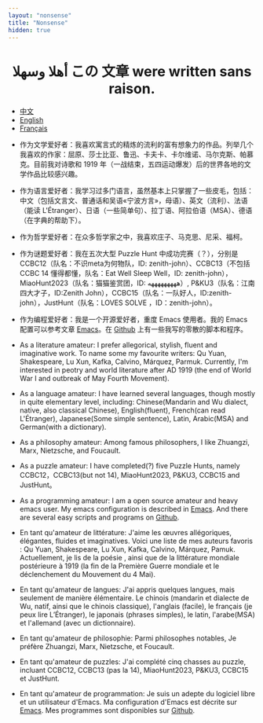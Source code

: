 ```yaml
---
layout: "nonsense"
title: "Nonsense"
hidden: true
---
```

<h1 style="text-align: center;">وسھلا‎ أھلا ‎この 文章 were written sans raison.</h1>

<ul class="nav nav-tabs">
<li class="active"><a href="#cn" data-toggle="tab">中文</a></li>
<li><a href="#en" data-toggle="tab">English</a></li>
<li><a href="#fr" data-toggle="tab">Français</a></li>
</ul>
<div class="tab-content">
<div class="tab-pane active" id="cn">

- 作为文学爱好者：我喜欢寓言式的精炼的流利的富有想象力的作品。列举几个我喜欢的作家：屈原、莎士比亚、鲁迅、卡夫卡、卡尔维诺、马尔克斯、帕慕克。目前我对诗歌和 1919 年（一战结束，五四运动爆发）后的世界各地的文学作品比较感兴趣。

- 作为语言爱好者：我学习过多门语言，虽然基本上只掌握了一些皮毛，包括：中文（包括文言文、普通话和吴语«宁波方言»，母语）、英文（流利）、法语（能读 L'Étranger）、日语（一些简单句）、拉丁语、阿拉伯语（MSA）、德语（在字典的帮助下）。

- 作为哲学爱好者：在众多哲学家之中，我喜欢庄子、马克思、尼采、福柯。

- 作为谜题爱好者：我在五次大型 Puzzle Hunt 中成功完赛（？），分别是 CCBC12（队名：不识meta为何物队，ID: zenith-john）、CCBC13（不包括 CCBC 14 懂得都懂，队名：Eat Well Sleep Well，ID: zenith-john），MiaoHunt2023（队名：猫猫鉴赏团，ID: هههههههههه）, P&KU3（队名：江南四大才子，ID:Zenith John），CCBC15（队名：一队好人，ID:zenith-john），JustHunt（队名：LOVES SOLVE
，ID：zenith-john）。

- 作为编程爱好者：我是一个开源爱好者，重度 Emacs 使用者。我的 Emacs 配置可以参考文章 [Emacs](./post/emacs_configuration)。在 [Github](https://github.com/zenith-john/) 上有一些我写的零散的脚本和程序。

</div>
<div class="tab-pane" id="en">

- As a literature amateur: I prefer allegorical, stylish, fluent and imaginative work. To name some my favourite writers: Qu Yuan, Shakespeare, Lu Xun, Kafka, Calvino, Márquez, Parmuk. Currently, I'm interested in peotry and world literature after AD 1919 (the end of World War I and outbreak of May Fourth Movement).

- As a language amateur: I have learned several languages, though mostly in quite elementary level, including: Chinese(Mandarin and Wu dialect, native, also classical Chinese), English(fluent), French(can read L'Étranger), Japanese(Some simple sentence), Latin, Arabic(MSA) and German(with a dictionary).

- As a philosophy amateur: Among famous philosophers, I like Zhuangzi, Marx, Nietzsche, and Foucault.

- As a puzzle amateur: I have completed(?) five Puzzle Hunts, namely CCBC12，CCBC13(but not 14), MiaoHunt2023, P&KU3, CCBC15 and JustHunt。

- As a programming amateur: I am a open source amateur and heavy emacs user. My emacs configuration is described in [Emacs](./post/emacs_configuration). And there are several easy scripts and programs on [Github](https://github.com/zenith-john/).

</div>
<div class="tab-pane" id="fr">

- En tant qu'amateur de littérature: J'aime les œuvres allégoriques, élégantes, fluides et imaginatives. Voici une liste de mes auteurs favoris : Qu Yuan, Shakespeare, Lu Xun, Kafka, Calvino, Márquez, Pamuk. Actuellement, je lis de la poésie , ainsi que de la littérature mondiale postérieure à 1919 (la fin de la Première Guerre mondiale et le déclenchement du Mouvement du 4 Mai).

- En tant qu'amateur de langues: J'ai appris quelques langues, mais seulement de manière élémentaire. Le chinois (mandarin et dialecte de Wu, natif, ainsi que le chinois classique), l'anglais (facile), le français (je peux lire L’Étranger), le japonais (phrases simples), le latin, l'arabe(MSA) et l'allemand (avec un dictionnaire).

- En tant qu'amateur de philosophie: Parmi philosophes notables, Je préfère Zhuangzi, Marx, Nietzsche, et Foucault.

- En tant qu'amateur de puzzles: J'ai complété cinq chasses au puzzle, incluant CCBC12, CCBC13 (pas la 14), MiaoHunt2023, P&KU3, CCBC15 et JustHunt.

- En tant qu'amateur de programmation: Je suis un adepte du logiciel libre et un utilisateur d'Emacs. Ma configuration d'Emacs est décrite sur [Emacs](./post/emacs_configuration). Mes programmes sont disponibles sur [Github](https://github.com/zenith-john/).

</div>
</div>
